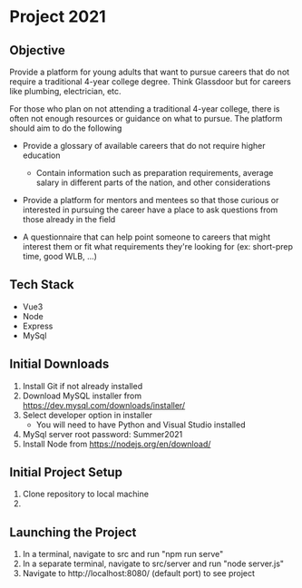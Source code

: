 # Project 2021 


## Objective

Provide a platform for young adults that want to pursue careers that do not require a traditional 4-year college degree. Think Glassdoor but for careers like plumbing, electrician, etc. 

For those who plan on not attending a traditional 4-year college, there is often not enough resources or guidance on what to pursue. The platform should aim to do the following

- Provide a glossary of available careers that do not require higher education
    - Contain information such as preparation requirements, average salary in different parts of the nation, and other considerations 

- Provide a platform for mentors and mentees so that those curious or interested in pursuing the career have a place to ask questions from those already in the field 
  
- A questionnaire that can help point someone to careers that might interest them or fit what requirements they're looking for (ex: short-prep time, good WLB, ...)


## Tech Stack 

- Vue3  
- Node 
- Express 
- MySql


## Initial Downloads

1. Install Git if not already installed
2. Download MySQL installer from https://dev.mysql.com/downloads/installer/
3. Select developer option in installer 
   - You will need to have Python and Visual Studio installed 
4. MySql server root password: Summer2021
5. Install Node from https://nodejs.org/en/download/
   
## Initial Project Setup

1. Clone repository to local machine 
2. 


## Launching the Project

1. In a terminal, navigate to src and run "npm run serve" 
2. In a separate terminal, navigate to src/server and run "node server.js"
3. Navigate to http://localhost:8080/ (default port) to see project 
   
